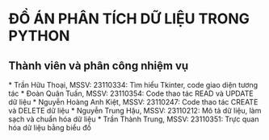 <h1>ĐỒ ÁN PHÂN TÍCH DỮ LIỆU TRONG PYTHON</h1>
<h2>Thành viên và phân công nhiệm vụ</h2>
  * Trần Hữu Thoại, MSSV: 23110334: Tìm hiểu Tkinter, code giao diện tương tác
  * Đoàn Quân Tuấn, MSSV: 23110354: Code thao tác READ và UPDATE dữ liệu
  * Nguyễn Hoàng Anh Kiệt, MSSV: 23110247: Code thao tác CREATE và DELETE dữ liệu
  * Nguyễn Trung Hậu, MSSV: 23110212: Mô tả dữ liệu, làm sạch và chuẩn hóa dữ liệu
  * Trần Thành Trung, MSSV: 23110351: Trực quan hóa dữ liệu bằng biểu đồ


